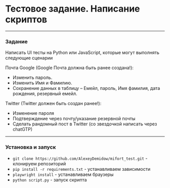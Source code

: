 # Тестовое задание. Написание скриптов

---
### Задание
Написать UI тесты на Python или JavaScript, которые могут выполнять следующие сценарии

Почта Google (Google Почта должна быть ранее создана!):
- Изменить пароль.
- Изменить Имя и Фамилию.
- Сохранение данных в таблицу – Емейл, пароль, Имя фамилия, дата рождения, резервный емейл.

Twitter (Twitter должен быть создан ранее!):
- Изменение пароля
- Подтверждение через почту/указание резервной почты
- Сделать рандомный пост в Twitter (со звездочкой написать через chatGTP)


---
### Установка и запуск
- `git clone https://github.com/AlexeyDemidow/mifort_test.git` - клонируем репозиторий
- `pip install -r requirements.txt` - устанавливаем зависимости
- `playwright install` - устанавливаем браузеры
- `python script.py` - запуск скрипта
